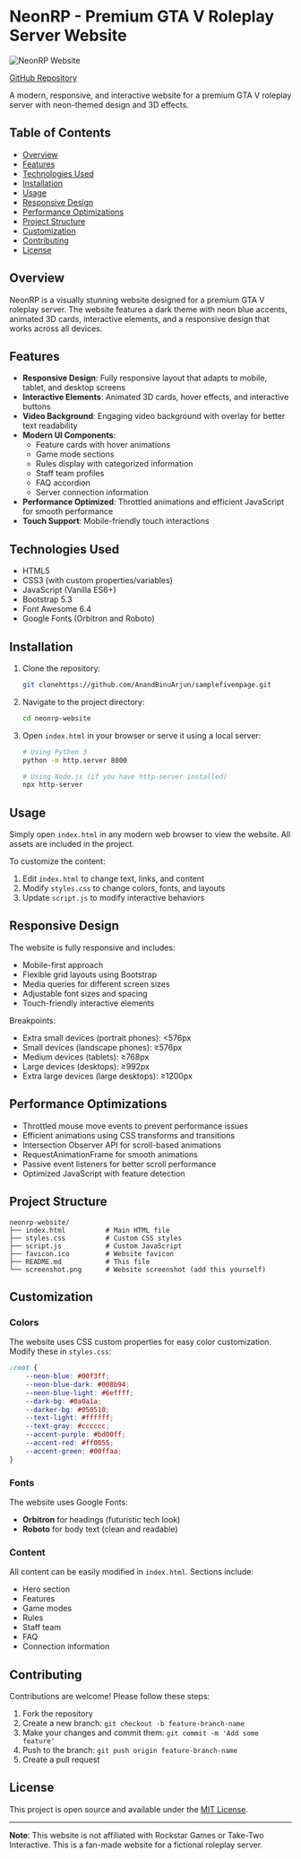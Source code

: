 # NeonRP - Premium GTA V Roleplay Server Website

![NeonRP Website](screenshot.png)

[GitHub Repository](https://github.com/AnandBinuArjun/samplefivempage)

A modern, responsive, and interactive website for a premium GTA V roleplay server with neon-themed design and 3D effects.

## Table of Contents
- [Overview](#overview)
- [Features](#features)
- [Technologies Used](#technologies-used)
- [Installation](#installation)
- [Usage](#usage)
- [Responsive Design](#responsive-design)
- [Performance Optimizations](#performance-optimizations)
- [Project Structure](#project-structure)
- [Customization](#customization)
- [Contributing](#contributing)
- [License](#license)

## Overview

NeonRP is a visually stunning website designed for a premium GTA V roleplay server. The website features a dark theme with neon blue accents, animated 3D cards, interactive elements, and a responsive design that works across all devices.

## Features

- **Responsive Design**: Fully responsive layout that adapts to mobile, tablet, and desktop screens
- **Interactive Elements**: Animated 3D cards, hover effects, and interactive buttons
- **Video Background**: Engaging video background with overlay for better text readability
- **Modern UI Components**: 
  - Feature cards with hover animations
  - Game mode sections
  - Rules display with categorized information
  - Staff team profiles
  - FAQ accordion
  - Server connection information
- **Performance Optimized**: Throttled animations and efficient JavaScript for smooth performance
- **Touch Support**: Mobile-friendly touch interactions

## Technologies Used

- HTML5
- CSS3 (with custom properties/variables)
- JavaScript (Vanilla ES6+)
- Bootstrap 5.3
- Font Awesome 6.4
- Google Fonts (Orbitron and Roboto)

## Installation

1. Clone the repository:
   ```bash
   git clonehttps://github.com/AnandBinuArjun/samplefivempage.git
   ```

2. Navigate to the project directory:
   ```bash
   cd neonrp-website
   ```

3. Open `index.html` in your browser or serve it using a local server:
   ```bash
   # Using Python 3
   python -m http.server 8000
   
   # Using Node.js (if you have http-server installed)
   npx http-server
   ```

## Usage

Simply open `index.html` in any modern web browser to view the website. All assets are included in the project.

To customize the content:
1. Edit `index.html` to change text, links, and content
2. Modify `styles.css` to change colors, fonts, and layouts
3. Update `script.js` to modify interactive behaviors

## Responsive Design

The website is fully responsive and includes:
- Mobile-first approach
- Flexible grid layouts using Bootstrap
- Media queries for different screen sizes
- Adjustable font sizes and spacing
- Touch-friendly interactive elements

Breakpoints:
- Extra small devices (portrait phones): <576px
- Small devices (landscape phones): ≥576px
- Medium devices (tablets): ≥768px
- Large devices (desktops): ≥992px
- Extra large devices (large desktops): ≥1200px

## Performance Optimizations

- Throttled mouse move events to prevent performance issues
- Efficient animations using CSS transforms and transitions
- Intersection Observer API for scroll-based animations
- RequestAnimationFrame for smooth animations
- Passive event listeners for better scroll performance
- Optimized JavaScript with feature detection

## Project Structure

```
neonrp-website/
├── index.html          # Main HTML file
├── styles.css          # Custom CSS styles
├── script.js           # Custom JavaScript
├── favicon.ico         # Website favicon
├── README.md           # This file
└── screenshot.png      # Website screenshot (add this yourself)
```

## Customization

### Colors
The website uses CSS custom properties for easy color customization. Modify these in `styles.css`:

```css
:root {
    --neon-blue: #00f3ff;
    --neon-blue-dark: #008b94;
    --neon-blue-light: #6effff;
    --dark-bg: #0a0a1a;
    --darker-bg: #050510;
    --text-light: #ffffff;
    --text-gray: #cccccc;
    --accent-purple: #bd00ff;
    --accent-red: #ff0055;
    --accent-green: #00ffaa;
}
```

### Fonts
The website uses Google Fonts:
- **Orbitron** for headings (futuristic tech look)
- **Roboto** for body text (clean and readable)

### Content
All content can be easily modified in `index.html`. Sections include:
- Hero section
- Features
- Game modes
- Rules
- Staff team
- FAQ
- Connection information

## Contributing

Contributions are welcome! Please follow these steps:

1. Fork the repository
2. Create a new branch: `git checkout -b feature-branch-name`
3. Make your changes and commit them: `git commit -m 'Add some feature'`
4. Push to the branch: `git push origin feature-branch-name`
5. Create a pull request

## License

This project is open source and available under the [MIT License](LICENSE).

---

**Note**: This website is not affiliated with Rockstar Games or Take-Two Interactive. This is a fan-made website for a fictional roleplay server.